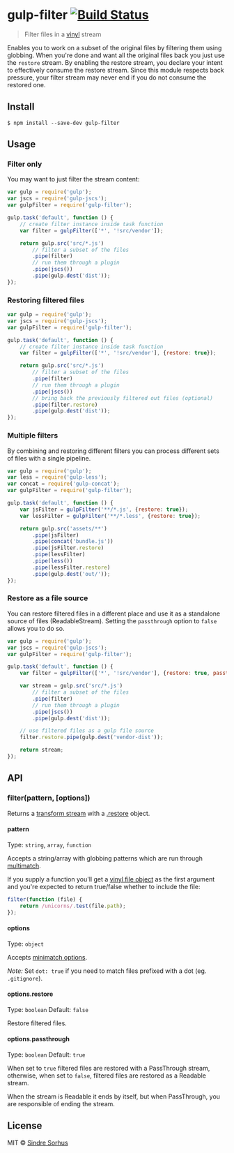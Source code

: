 # gulp-filter [![Build Status](https://travis-ci.org/sindresorhus/gulp-filter.svg?branch=master)](https://travis-ci.org/sindresorhus/gulp-filter)

> Filter files in a [vinyl](https://github.com/wearefractal/vinyl) stream

Enables you to work on a subset of the original files by filtering them using globbing. When you're done and want all the original files back you just use the `restore` stream. By enabling the restore stream, you declare your intent to effectively consume the restore stream. Since this module respects back pressure, your filter stream may never end if you do not consume the restored one.


## Install

```
$ npm install --save-dev gulp-filter
```


## Usage

### Filter only

You may want to just filter the stream content:

```js
var gulp = require('gulp');
var jscs = require('gulp-jscs');
var gulpFilter = require('gulp-filter');

gulp.task('default', function () {
	// create filter instance inside task function
	var filter = gulpFilter(['*', '!src/vendor']);

	return gulp.src('src/*.js')
		// filter a subset of the files
		.pipe(filter)
		// run them through a plugin
		.pipe(jscs())
		.pipe(gulp.dest('dist'));
});
```

### Restoring filtered files 

```js
var gulp = require('gulp');
var jscs = require('gulp-jscs');
var gulpFilter = require('gulp-filter');

gulp.task('default', function () {
	// create filter instance inside task function
	var filter = gulpFilter(['*', '!src/vendor'], {restore: true});

	return gulp.src('src/*.js')
		// filter a subset of the files
		.pipe(filter)
		// run them through a plugin
		.pipe(jscs())
		// bring back the previously filtered out files (optional)
		.pipe(filter.restore)
		.pipe(gulp.dest('dist'));
});
```

### Multiple filters

By combining and restoring different filters you can process different sets of files with a single pipeline.

```js
var gulp = require('gulp');
var less = require('gulp-less');
var concat = require('gulp-concat');
var gulpFilter = require('gulp-filter');

gulp.task('default', function () {
	var jsFilter = gulpFilter('**/*.js', {restore: true});
	var lessFilter = gulpFilter('**/*.less', {restore: true});

	return gulp.src('assets/**')
		.pipe(jsFilter)
		.pipe(concat('bundle.js'))
		.pipe(jsFilter.restore)
		.pipe(lessFilter)
		.pipe(less())
		.pipe(lessFilter.restore)
		.pipe(gulp.dest('out/'));
});
```

### Restore as a file source

You can restore filtered files in a different place and use it as a standalone source of files (ReadableStream). Setting the `passthrough` option to `false` allows you to do so.

```js
var gulp = require('gulp');
var jscs = require('gulp-jscs');
var gulpFilter = require('gulp-filter');

gulp.task('default', function () {
	var filter = gulpFilter(['*', '!src/vendor'], {restore: true, passthrough: false});

	var stream = gulp.src('src/*.js')
		// filter a subset of the files
		.pipe(filter)
		// run them through a plugin
		.pipe(jscs())
		.pipe(gulp.dest('dist'));

	// use filtered files as a gulp file source
	filter.restore.pipe(gulp.dest('vendor-dist'));

	return stream;
});
```


## API

### filter(pattern, [options])

Returns a [transform stream](http://nodejs.org/api/stream.html#stream_class_stream_transform) with a [.restore](#optionsrestore) object.

#### pattern

Type: `string`, `array`, `function`

Accepts a string/array with globbing patterns which are run through [multimatch](https://github.com/sindresorhus/multimatch).

If you supply a function you'll get a [vinyl file object](https://github.com/wearefractal/vinyl#file) as the first argument and you're expected to return true/false whether to include the file:

```js
filter(function (file) {
	return /unicorns/.test(file.path);
});
```

#### options

Type: `object`

Accepts [minimatch options](https://github.com/isaacs/minimatch#options).

*Note:* Set `dot: true` if you need to match files prefixed with a dot (eg. `.gitignore`).

#### options.restore

Type: `boolean`
Default: `false`

Restore filtered files.

#### options.passthrough

Type: `boolean`
Default: `true`

When set to `true` filtered files are restored with a PassThrough stream, otherwise, when set to `false`, filtered files are restored as a Readable stream.

When the stream is Readable it ends by itself, but when PassThrough, you are responsible of ending the stream.


## License

MIT © [Sindre Sorhus](http://sindresorhus.com)
